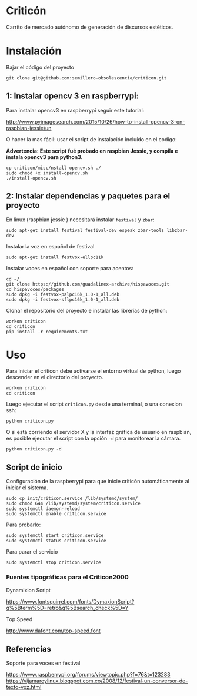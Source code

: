 # Criticón

Carrito de mercado autónomo de generación de discursos estéticos.


# Instalación

Bajar el código del proyecto

```
git clone git@github.com:semillero-obsolescencia/criticon.git
```

## 1: Instalar opencv 3 en raspberrypi:

Para instalar opencv3 en raspberrypi seguir este tutorial:

http://www.pyimagesearch.com/2015/10/26/how-to-install-opencv-3-on-raspbian-jessie/un

O hacer la mas fácil: usar el script de instalación incluído en el codigo:

**Advertencia: Este script fué probado en raspbian Jessie, y compila e instala opencv3 para python3.**

```
cp criticon/misc/nstall-opencv.sh ./
sudo chmod +x install-opencv.sh
./install-opencv.sh
```

## 2: Instalar dependencias y paquetes para el proyecto

En linux (raspbian jessie ) necesitará instalar `festival` y `zbar`:

```
sudo apt-get install festival festival-dev espeak zbar-tools libzbar-dev
```

Instalar la voz en español de festival

```sudo apt-get install festvox-ellpc11k```


Instalar voces en español con soporte para acentos:

```
cd ~/
git clone https://github.com/guadalinex-archive/hispavoces.git
cd hispavoces/packages
sudo dpkg -i festvox-palpc16k_1.0-1_all.deb
sudo dpkg -i festvox-sflpc16k_1.0-1_all.deb
```

Clonar el repositorio del proyecto e instalar las librerías de python:

```
workon criticon
cd criticon
pip install -r requirements.txt
```

# Uso

Para iniciar el criticon debe activarse el entorno virtual de python, luego descender en el directorio del proyecto.

```
workon criticon
cd criticon
```

Luego  ejecutar el script ```criticon.py``` desde una terminal, o una conexion ssh:

```
python criticon.py
```

O si está corriendo  el servidor X y la interfaz gráfica de usuario en raspbian, es posible ejecutar el script con la opción ```-d``` para monitorear la cámara.

```
python criticon.py -d
```

## Script de inicio

Configuración de la raspberrypi para que inicie criticón automáticamente al iniciar el sistema.
```
sudo cp init/criticon.service /lib/systemd/system/
sudo chmod 644 /lib/systemd/system/criticon.service
sudo systemctl daemon-reload
sudo systemctl enable criticon.service
```

Para probarlo:

```
sudo systemctl start criticon.service
sudo systemctl status criticon.service
```

Para parar el servicio

```
sudo systemctl stop criticon.service
```


### Fuentes tipográficas para el Criticon2000

Dynamixion Script

https://www.fontsquirrel.com/fonts/DymaxionScript?q%5Bterm%5D=retro&q%5Bsearch_check%5D=Y

Top Speed

http://www.dafont.com/top-speed.font


## Referencias

Soporte para voces en festival

https://www.raspberrypi.org/forums/viewtopic.php?f=76&t=123283
https://vijamaroylinux.blogspot.com.co/2008/12/festival-un-conversor-de-texto-voz.html
